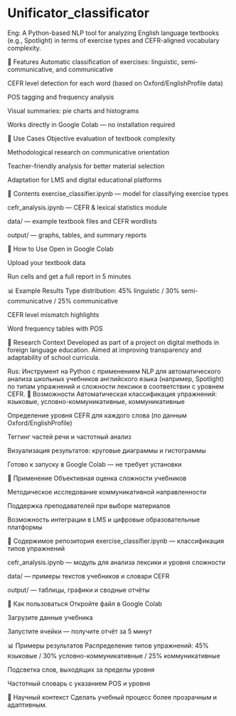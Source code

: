 # Unificator_classificator
Eng:
A Python-based NLP tool for analyzing English language textbooks (e.g., Spotlight) in terms of exercise types and CEFR-aligned vocabulary complexity.

🚀 Features
Automatic classification of exercises: linguistic, semi-communicative, and communicative

CEFR level detection for each word (based on Oxford/EnglishProfile data)

POS tagging and frequency analysis

Visual summaries: pie charts and histograms

Works directly in Google Colab — no installation required

🎯 Use Cases
Objective evaluation of textbook complexity

Methodological research on communicative orientation

Teacher-friendly analysis for better material selection

Adaptation for LMS and digital educational platforms

📁 Contents
exercise_classifier.ipynb — model for classifying exercise types

cefr_analysis.ipynb — CEFR & lexical statistics module

data/ — example textbook files and CEFR wordlists

output/ — graphs, tables, and summary reports

🔧 How to Use
Open in Google Colab

Upload your textbook data

Run cells and get a full report in 5 minutes

📊 Example Results
Type distribution: 45% linguistic / 30% semi-communicative / 25% communicative

CEFR level mismatch highlights

Word frequency tables with POS

🧠 Research Context
Developed as part of a project on digital methods in foreign language education. Aimed at improving transparency and adaptability of school curricula.

Rus:
Инструмент на Python с применением NLP для автоматического анализа школьных учебников английского языка (например, Spotlight) по типам упражнений и сложности лексики в соответствии с уровнем CEFR.
🚀 Возможности
Автоматическая классификация упражнений: языковые, условно-коммуникативные, коммуникативные

Определение уровня CEFR для каждого слова (по данным Oxford/EnglishProfile)

Теггинг частей речи и частотный анализ

Визуализация результатов: круговые диаграммы и гистограммы

Готово к запуску в Google Colab — не требует установки

🎯 Применение
Объективная оценка сложности учебников

Методическое исследование коммуникативной направленности

Поддержка преподавателей при выборе материалов

Возможность интеграции в LMS и цифровые образовательные платформы

📁 Содержимое репозитория
exercise_classifier.ipynb — классификация типов упражнений

cefr_analysis.ipynb — модуль для анализа лексики и уровня сложности

data/ — примеры текстов учебников и словари CEFR

output/ — таблицы, графики и сводные отчёты

🔧 Как пользоваться
Откройте файл в Google Colab

Загрузите данные учебника

Запустите ячейки — получите отчёт за 5 минут

📊 Примеры результатов
Распределение типов упражнений: 45% языковые / 30% условно-коммуникативные / 25% коммуникативные

Подсветка слов, выходящих за пределы уровня

Частотный словарь с указанием POS и уровня

🧠 Научный контекст
Сделать учебный процесс более прозрачным и адаптивным.

